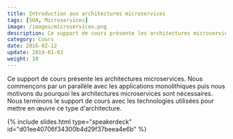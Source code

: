 ```yaml
---
title: Introduction aux architectures microservices
tags: [SOA, Microservices]
image: /images/microservices.png
description: Ce support de cours présente les architectures microservices.
category: Cours
date: 2016-02-12
update: 2019-01-03
weight: 10
---
```


Ce support de cours présente les architectures microservices. Nous commençons par un parallèle avec les applications monolithiques puis nous motivons du pourquoi les architectures microservices sont nécessaires. Nous terminons le support de cours avec les technologies utilisées pour mettre en œuvre ce type d'architecture.

{% include slides.html type="speakerdeck" id="d01ee40706f34300b4d29f37beea4e6b" %}
